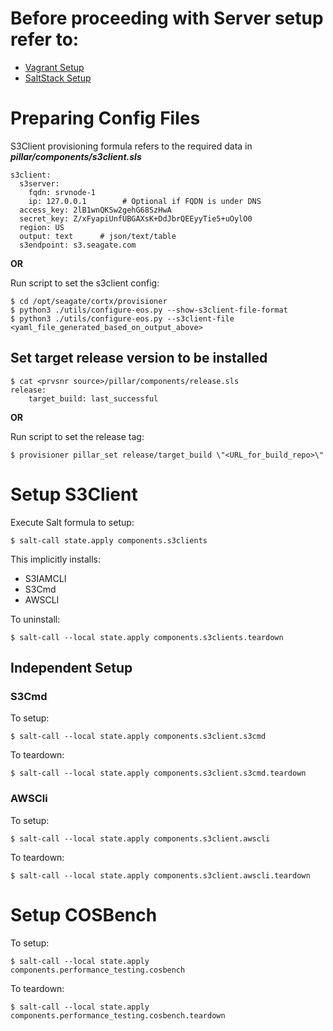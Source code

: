 # Before proceeding with Server setup refer to:

* [Vagrant Setup](../VagrantSetup.md)
* [SaltStack Setup](../SaltStackSetup.md)

# Preparing Config Files

S3Client provisioning formula refers to the required data in **_pillar/components/s3client.sls_**

```
s3client:
  s3server:
    fqdn: srvnode-1
    ip: 127.0.0.1        # Optional if FQDN is under DNS
  access_key: 2lB1wnQKSw2gehG68SzHwA
  secret_key: Z/xFyapiUnfUBGAXsK+DdJbrQEEyyTie5+uOylO0
  region: US
  output: text      # json/text/table
  s3endpoint: s3.seagate.com
```

**OR**

Run script to set the s3client config:

```
$ cd /opt/seagate/cortx/provisioner
$ python3 ./utils/configure-eos.py --show-s3client-file-format
$ python3 ./utils/configure-eos.py --s3client-file <yaml_file_generated_based_on_output_above>
```

## Set target release version to be installed

```
$ cat <prvsnr source>/pillar/components/release.sls
release:
    target_build: last_successful
```

**OR**

Run script to set the release tag:

`$ provisioner pillar_set release/target_build \"<URL_for_build_repo>\"`  


# Setup S3Client

Execute Salt formula to setup:

`$ salt-call state.apply components.s3clients`  

This implicitly installs:

* S3IAMCLI
* S3Cmd
* AWSCLI

To uninstall:

`$ salt-call --local state.apply components.s3clients.teardown`

## Independent Setup

### S3Cmd

To setup:

`$ salt-call --local state.apply components.s3client.s3cmd`

To teardown:

`$ salt-call --local state.apply components.s3client.s3cmd.teardown`


### AWSCli

To setup:

`$ salt-call --local state.apply components.s3client.awscli`

To teardown:

`$ salt-call --local state.apply components.s3client.awscli.teardown`


# Setup COSBench

To setup:

`$ salt-call --local state.apply components.performance_testing.cosbench`

To teardown:

`$ salt-call --local state.apply components.performance_testing.cosbench.teardown`
